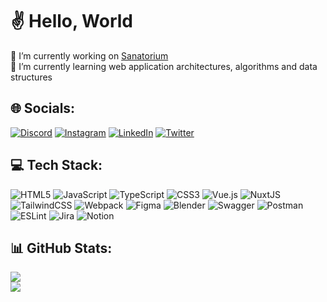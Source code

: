 # ✌️ Hello, World
🔭 I’m currently working on [Sanatorium](https://sanatorium-is.ru/)  <br>🌱 I’m currently learning web application architectures, algorithms and data structures


## 🌐 Socials:
[![Discord](https://img.shields.io/badge/Discord-%237289DA.svg?logo=discord&logoColor=white)](https://discord.gg/suppolyar#1964) [![Instagram](https://img.shields.io/badge/Instagram-%23E4405F.svg?logo=Instagram&logoColor=white)](https://instagram.com/suppolyar) [![LinkedIn](https://img.shields.io/badge/LinkedIn-%230077B5.svg?logo=linkedin&logoColor=white)](https://linkedin.com/in/suppolyar) [![Twitter](https://img.shields.io/badge/Twitter-%231DA1F2.svg?logo=Twitter&logoColor=white)](https://twitter.com/suppolyar) 

## 💻 Tech Stack:
![HTML5](https://img.shields.io/badge/html5-%23E34F26.svg?style=flat&logo=html5&logoColor=white) ![JavaScript](https://img.shields.io/badge/javascript-%23323330.svg?style=flat&logo=javascript&logoColor=%23F7DF1E) ![TypeScript](https://img.shields.io/badge/typescript-%23007ACC.svg?style=flat&logo=typescript&logoColor=white) ![CSS3](https://img.shields.io/badge/css3-%231572B6.svg?style=flat&logo=css3&logoColor=white) ![Vue.js](https://img.shields.io/badge/vuejs-%2335495e.svg?style=flat&logo=vuedotjs&logoColor=%234FC08D) ![NuxtJS](https://img.shields.io/badge/Nuxt-black?style=flat&logo=nuxt.js&logoColor=white) ![TailwindCSS](https://img.shields.io/badge/tailwindcss-%2338B2AC.svg?style=flat&logo=tailwind-css&logoColor=white) ![Webpack](https://img.shields.io/badge/webpack-%238DD6F9.svg?style=flat&logo=webpack&logoColor=black) ![Figma](https://img.shields.io/badge/figma-%23F24E1E.svg?style=flat&logo=figma&logoColor=white) ![Blender](https://img.shields.io/badge/blender-%23F5792A.svg?style=flat&logo=blender&logoColor=white) ![Swagger](https://img.shields.io/badge/-Swagger-%23Clojure?style=flat&logo=swagger&logoColor=white) ![Postman](https://img.shields.io/badge/Postman-FF6C37?style=flat&logo=postman&logoColor=white) ![ESLint](https://img.shields.io/badge/ESLint-4B3263?style=flat&logo=eslint&logoColor=white) ![Jira](https://img.shields.io/badge/jira-%230A0FFF.svg?style=flat&logo=jira&logoColor=white) ![Notion](https://img.shields.io/badge/Notion-%23000000.svg?style=flat&logo=notion&logoColor=white)
## 📊 GitHub Stats:
![](https://github-readme-streak-stats.herokuapp.com/?user=suppolyar&theme=vue&hide_border=true)<br/>
![](https://github-readme-stats.vercel.app/api/top-langs/?username=suppolyar&theme=vue&hide_border=true&include_all_commits=true&count_private=true&layout=compact)

